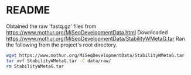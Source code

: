 # README

Obtained the raw 'fastq.gz' files from https://www.mothur.org/MiSeqDevelopmentData.html
Downloaded https://www.mothur.org/MiSeqDevelopmentData/StabilityWMetaG.tar
Ran the following from the project's root directory.

```bash
wget https://www.mothur.org/MiSeqDevelopmentData/StabilityWMetaG.tar
tar xvf StabilityWMetaG.tar -C data/raw/
rm StabilityWMetaG.tar
```
